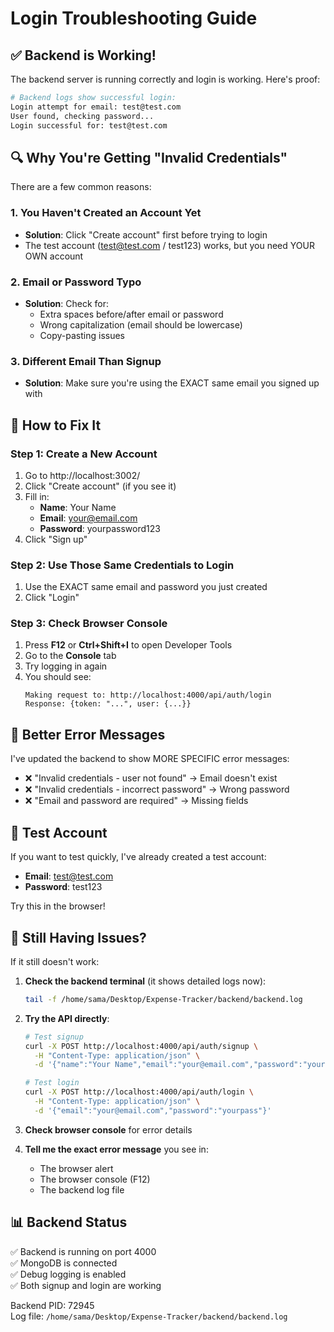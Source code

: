 # Login Troubleshooting Guide

## ✅ Backend is Working!

The backend server is running correctly and login is working. Here's proof:

```bash
# Backend logs show successful login:
Login attempt for email: test@test.com
User found, checking password...
Login successful for: test@test.com
```

## 🔍 Why You're Getting "Invalid Credentials"

There are a few common reasons:

### 1. **You Haven't Created an Account Yet**
- **Solution**: Click "Create account" first before trying to login
- The test account (test@test.com / test123) works, but you need YOUR OWN account

### 2. **Email or Password Typo**
- **Solution**: Check for:
  - Extra spaces before/after email or password
  - Wrong capitalization (email should be lowercase)
  - Copy-pasting issues

### 3. **Different Email Than Signup**
- **Solution**: Make sure you're using the EXACT same email you signed up with

## 🚀 How to Fix It

### Step 1: Create a New Account
1. Go to http://localhost:3002/
2. Click "Create account" (if you see it)
3. Fill in:
   - **Name**: Your Name
   - **Email**: your@email.com
   - **Password**: yourpassword123
4. Click "Sign up"

### Step 2: Use Those Same Credentials to Login
1. Use the EXACT same email and password you just created
2. Click "Login"

### Step 3: Check Browser Console
1. Press **F12** or **Ctrl+Shift+I** to open Developer Tools
2. Go to the **Console** tab
3. Try logging in again
4. You should see:
   ```
   Making request to: http://localhost:4000/api/auth/login
   Response: {token: "...", user: {...}}
   ```

## 📝 Better Error Messages

I've updated the backend to show MORE SPECIFIC error messages:
- ❌ "Invalid credentials - user not found" → Email doesn't exist
- ❌ "Invalid credentials - incorrect password" → Wrong password
- ❌ "Email and password are required" → Missing fields

## 🧪 Test Account

If you want to test quickly, I've already created a test account:
- **Email**: test@test.com
- **Password**: test123

Try this in the browser!

## 🔧 Still Having Issues?

If it still doesn't work:

1. **Check the backend terminal** (it shows detailed logs now):
   ```bash
   tail -f /home/sama/Desktop/Expense-Tracker/backend/backend.log
   ```

2. **Try the API directly**:
   ```bash
   # Test signup
   curl -X POST http://localhost:4000/api/auth/signup \
     -H "Content-Type: application/json" \
     -d '{"name":"Your Name","email":"your@email.com","password":"yourpass"}'
   
   # Test login
   curl -X POST http://localhost:4000/api/auth/login \
     -H "Content-Type: application/json" \
     -d '{"email":"your@email.com","password":"yourpass"}'
   ```

3. **Check browser console** for error details

4. **Tell me the exact error message** you see in:
   - The browser alert
   - The browser console (F12)
   - The backend log file

## 📊 Backend Status

✅ Backend is running on port 4000  
✅ MongoDB is connected  
✅ Debug logging is enabled  
✅ Both signup and login are working  

Backend PID: 72945  
Log file: `/home/sama/Desktop/Expense-Tracker/backend/backend.log`
